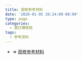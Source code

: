 ```yaml
---
title: 观修参考材料
date: '2020-01-05 20:24:00-08:00'
type: page
categories:
  - 慧灯禅修班
tags:
  - 参考资料
---
```




- => [观修参考材料](https://github.com/zuokun2013/hdv/tree/master/sg1/暇满难得观修)